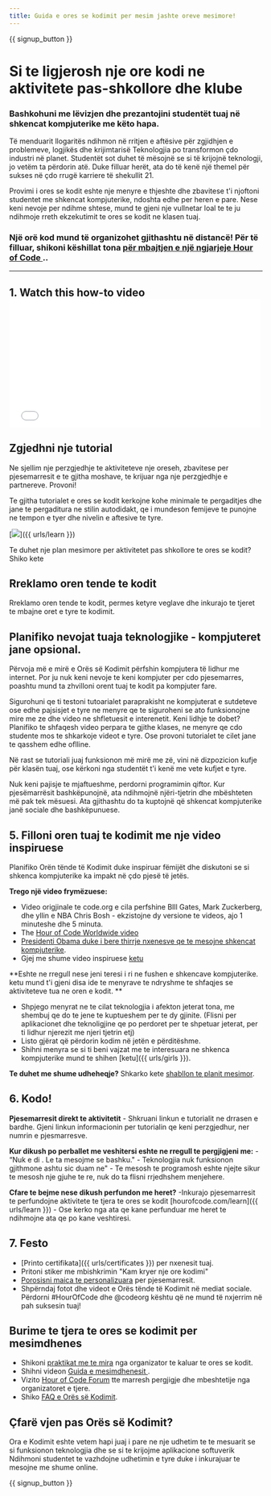 ```yaml
---
title: Guida e ores se kodimit per mesim jashte oreve mesimore!
---
```


{{ signup_button }}

# Si te ligjerosh nje ore kodi ne aktivitete pas-shkollore dhe klube

### Bashkohuni me lëvizjen dhe prezantojini studentët tuaj në shkencat kompjuterike me këto hapa.

Të menduarit llogaritës ndihmon në rritjen e aftësive për zgjidhjen e problemeve, logjikës dhe krijimtarisë Teknologjia po transformon çdo industri në planet. Studentët sot duhet të mësojnë se si të krijojnë teknologji, jo vetëm ta përdorin atë. Duke filluar herët, ata do të kenë një themel për sukses në çdo rrugë karriere të shekullit 21.

Provimi i ores se kodit eshte nje menyre e thjeshte dhe zbavitese t'i njoftoni studentet me shkencat kompjuterike, ndoshta edhe per heren e pare. Nese keni nevoje per ndihme shtese, mund te gjeni nje vullnetar loal te te ju ndihmoje rreth ekzekutimit te ores se kodit ne klasen tuaj.

### Një orë kod mund të organizohet gjithashtu në distancë! Për të filluar, shikoni këshillat tona [ për mbajtjen e një ngjarjeje Hour of Code ](https://hourofcode.com/us/how-to/virtual)..

* * *

## 1. Watch this how-to video <iframe width="500" height="255" src="//www.youtube.com/embed/SrnvvWDm73k" frameborder="0" allowfullscreen></iframe> 

## Zgjedhni nje tutorial

Ne sjellim nje perzgjedhje te aktiviteteve nje oreseh, zbavitese per pjesemarresit e te gjitha moshave, te krijuar nga nje perzgjedhje e partnereve. Provoni! 

Te gjitha tutorialet e ores se kodit kerkojne kohe minimale te pergaditjes dhe jane te pergaditura ne stilin autodidakt, qe i mundeson femijeve te punojne ne tempon e tyer dhe nivelin e aftesive te tyre. 

[![](/images/fit-700/tutorials.png)]({{ urls/learn }})

Te duhet nje plan mesimore per aktivitetet pas shkollore te ores se kodit? Shiko kete

## Rreklamo oren tende te kodit 

Rreklamo oren tende te kodit, permes ketyre veglave dhe inkurajo te tjeret te mbajne oret e tyre te kodimit. 

## Planifiko nevojat tuaja teknologjike - kompjuteret jane opsional.

Përvoja më e mirë e Orës së Kodimit përfshin kompjutera të lidhur me internet. Por ju nuk keni nevoje te keni kompjuter per cdo pjesemarres, poashtu mund ta zhvilloni orent tuaj te kodit pa kompjuter fare. 

Sigurohuni qe ti testoni tutoarialet paraprakisht ne kompjuterat e sutdeteve ose edhe pajsisjet e tyre ne menyre qe te siguroheni se ato funksionojne mire me ze dhe video ne shfletuesit e interenetit. Keni lidhje te dobet? Planifiko te shfaqesh video perpara te gjithe klases, ne menyre qe cdo studente mos te shkarkoje videot e tyre. Ose provoni tutorialet te cilet jane te qasshem edhe oflline.

Në rast se tutoriali juaj funksionon më mirë me zë, vini në dizpozicion kufje për klasën tuaj, ose kërkoni nga studentët t'i kenë me vete kufjet e tyre.

Nuk keni pajisje te mjaftueshme, perdorni programimin qiftor. Kur pjesëmarrësit bashkëpunojnë, ata ndihmojnë njëri-tjetrin dhe mbështeten më pak tek mësuesi. Ata gjithashtu do ta kuptojnë që shkencat kompjuterike janë sociale dhe bashkëpunuese.

## 5. Filloni oren tuaj te kodimit me nje video inspiruese

Planifiko Orën tënde të Kodimit duke inspiruar fëmijët dhe diskutoni se si shkenca kompjuterike ka impakt në çdo pjesë të jetës.

**Trego një video frymëzuese:**

- Video origjinale te code.org e cila perfshine BIll Gates, Mark Zuckerberg, dhe yllin e NBA Chris Bosh - ekzistojne dy versione te videos, ajo 1 minuteshe dhe 5 minuta.
- The [Hour of Code Worldwide video](https://www.youtube.com/watch?v=KsOIlDT145A)
- [Presidenti Obama duke i bere thirrje nxenesve qe te mesojne shkencat kompjuterike](https://www.youtube.com/watch?v=6XvmhE1J9PY).
- Gjej me shume video inspiruese [ketu](https://www.youtube.com/playlist?list=PLzdnOPI1iJNfpD8i4Sx7U0y2MccnrNZuP)

**Eshte ne rregull nese jeni teresi i ri ne fushen e shkencave kompjuterike. ketu mund t'i gjeni disa ide te menyrave te ndryshme te shfaqjes se aktiviteteve tua ne oren e kodit. **

- Shpjego menyrat ne te cilat teknologjia i afekton jeterat tona, me shembuj qe do te jene te kuptueshem per te dy gjinite. (Flisni per aplikacionet dhe teknoligjine qe po perdoret per te shpetuar jeterat, per ti lidhur njerezit me njeri tjetrin etj)
- Listo gjërat që përdorin kodim në jetën e përditëshme.
- Shihni menyra se si ti beni vajzat me te interesuara ne shkenca kompjuterike mund te shihen [ketu]({{ urls/girls }}).

**Te duhet me shume udheheqje?** Shkarko kete [shabllon te planit mesimor](/files/AfterschoolEducatorLessonPlanOutline.docx).

## 6. Kodo!

**Pjesemarresit direkt te aktivitetit** - Shkruani linkun e tutorialit ne drrasen e bardhe. Gjeni linkun informacionin per tutorialin qe keni perzgjedhur, ner numrin e pjesmarresve. 

**Kur dikush po perballet me veshitersi eshte ne rregull te pergjigjeni me:** - “Nuk e di . Le ta mesojme se bashku." - Teknologjia nuk funksionon gjithmone ashtu sic duam ne" - Te mesosh te programosh eshte njejte sikur te mesosh nje gjuhe te re, nuk do ta flisni rrjedhshem menjehere.

**Cfare te bejme nese dikush perfundon me heret?** -Inkurajo pjesemarresit te perfundojne aktivitete te tjera te ores se kodit [hourofcode.com/learn]({{ urls/learn }}) - Ose kerko nga ata qe kane perfunduar me heret te ndihmojne ata qe po kane veshtiresi.

## 7. Festo

- [Printo certifikata]({{ urls/certificates }}) per nxenesit tuaj. 
- Pritoni stiker me mbishkrimin "Kam kryer nje ore kodimi"
- [Porosisni maica te personalizuara](http://blog.code.org/post/132608499493/hour-of-code-shirts-and-more) per pjesemarresit.
- Shpërndaj fotot dhe videot e Orës tënde të Kodimit në mediat sociale. Përdorni #HourOfCode dhe @codeorg kështu që ne mund të nxjerrim në pah suksesin tuaj!

## Burime te tjera te ores se kodimit per mesimdhenes

- Shikoni [praktikat me te mira](http://www.slideshare.net/TeachCode/hour-of-code-best-practices-for-successful-educators-51273466) nga organizator te kaluar te ores se kodit.
- Shihni videon [Guida e mesimdhenesit ](https://youtu.be/EJeMeSW2-Mw).
- Vizito [Hour of Code Forum](http://forum.code.org/c/plc/hour-of-code) tte marresh pergjigje dhe mbeshtetije nga organizatoret e tjere.
- Shiko [FAQ e Orës së Kodimit](https://support.code.org/hc/en-us/categories/200147083-Hour-of-Code).

## Çfarë vjen pas Orës së Kodimit?

Ora e Kodimit eshte vetem hapi juaj i pare ne nje udhetim te te mesuarit se si funksionon teknologjia dhe se si te krijojme aplikacione softuverik Ndihmoni studentet te vazhdojne udhetimin e tyre duke i inkurajuar te mesojne me shume online.

{{ signup_button }}